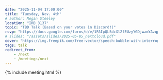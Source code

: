 ```yaml
---
date: "2025-11-04 17:00:00"
title: "Tuesday, Nov. 4th"
# author: Megan Steeley
location: "IRB 3137"
topic: "TBD Talk (Based on your votes in Discord!)"
rsvp: "https://docs.google.com/forms/d/e/1FAIpQLSdcXlZfEUzyYGDjwamYAzqpm8C1axsdMewVm-vjmJbuqnHE8Q/viewform?embedded=true"
# slides: "/assets/slides/2025-05-05_nextcloud.pdf"
cover: "https://img.freepik.com/free-vector/speech-bubble-with-interrogation-sign-problem-icon_24911-114375.jpg?semt=ais_hybrid&w=740&q=80"
tags: talk
redirect_from:
    - /next
    - /meetings/next
---
```


{% include meeting.html %}